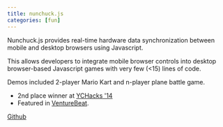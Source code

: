 ```yaml
---
title: nunchuck.js
categories: [fun]
---
```


Nunchuck.js provides real-time hardware data synchronization between mobile and desktop browsers using Javascript.

This allows developers to integrate mobile browser controls into desktop browser-based Javascript games with very few (<15) lines of code.

Demos included 2-player Mario Kart and n-player plane battle game.

- 2nd place winner at [YCHacks '14](https://ychacks.devpost.com/)
- Featured in [VentureBeat](https://venturebeat.com/2014/09/02/now-you-can-turn-your-smartphone-into-a-controller-for-your-web-based-video-game/).

[Github](https://github.com/ehzhang/nunchuck)

